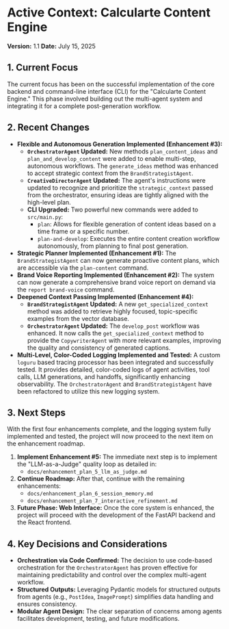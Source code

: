 # Active Context: Calcularte Content Engine

**Version:** 1.1
**Date:** July 15, 2025

## 1. Current Focus

The current focus has been on the successful implementation of the core backend and command-line interface (CLI) for the "Calcularte Content Engine." This phase involved building out the multi-agent system and integrating it for a complete post-generation workflow.

## 2. Recent Changes

*   **Flexible and Autonomous Generation Implemented (Enhancement #3):**
    *   **`OrchestratorAgent` Updated:** New methods `plan_content_ideas` and `plan_and_develop_content` were added to enable multi-step, autonomous workflows. The `generate_ideas` method was enhanced to accept strategic context from the `BrandStrategistAgent`.
    *   **`CreativeDirectorAgent` Updated:** The agent's instructions were updated to recognize and prioritize the `strategic_context` passed from the orchestrator, ensuring ideas are tightly aligned with the high-level plan.
    *   **CLI Upgraded:** Two powerful new commands were added to `src/main.py`:
        *   `plan`: Allows for flexible generation of content ideas based on a time frame or a specific number.
        *   `plan-and-develop`: Executes the entire content creation workflow autonomously, from planning to final post generation.
*   **Strategic Planner Implemented (Enhancement #1):** The `BrandStrategistAgent` can now generate proactive content plans, which are accessible via the `plan-content` command.
*   **Brand Voice Reporting Implemented (Enhancement #2):** The system can now generate a comprehensive brand voice report on demand via the `report brand-voice` command.
*   **Deepened Context Passing Implemented (Enhancement #4):**
    *   **`BrandStrategistAgent` Updated:** A new `get_specialized_context` method was added to retrieve highly focused, topic-specific examples from the vector database.
    *   **`OrchestratorAgent` Updated:** The `develop_post` workflow was enhanced. It now calls the `get_specialized_context` method to provide the `CopywriterAgent` with more relevant examples, improving the quality and consistency of generated captions.
*   **Multi-Level, Color-Coded Logging Implemented and Tested:** A custom `loguru` based tracing processor has been integrated and successfully tested. It provides detailed, color-coded logs of agent activities, tool calls, LLM generations, and handoffs, significantly enhancing observability. The `OrchestratorAgent` and `BrandStrategistAgent` have been refactored to utilize this new logging system.

## 3. Next Steps

With the first four enhancements complete, and the logging system fully implemented and tested, the project will now proceed to the next item on the enhancement roadmap.

1.  **Implement Enhancement #5:** The immediate next step is to implement the "LLM-as-a-Judge" quality loop as detailed in:
    *   `docs/enhancement_plan_5_llm_as_judge.md`
2.  **Continue Roadmap:** After that, continue with the remaining enhancements:
    *   `docs/enhancement_plan_6_session_memory.md`
    *   `docs/enhancement_plan_7_interactive_refinement.md`
3.  **Future Phase: Web Interface:** Once the core system is enhanced, the project will proceed with the development of the FastAPI backend and the React frontend.

## 4. Key Decisions and Considerations

*   **Orchestration via Code Confirmed:** The decision to use code-based orchestration for the `OrchestratorAgent` has proven effective for maintaining predictability and control over the complex multi-agent workflow.
*   **Structured Outputs:** Leveraging Pydantic models for structured outputs from agents (e.g., `PostIdea`, `ImagePrompt`) simplifies data handling and ensures consistency.
*   **Modular Agent Design:** The clear separation of concerns among agents facilitates development, testing, and future modifications.
